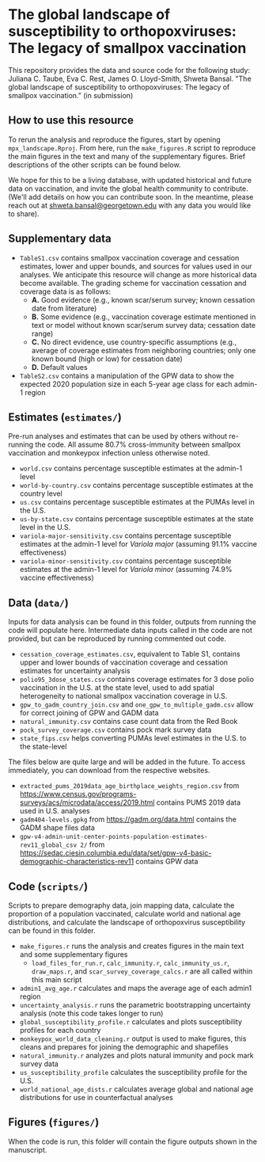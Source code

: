 # The global landscape of susceptibility to orthopoxviruses: The legacy of smallpox vaccination

This repository provides the data and source code for the following study: Juliana C. Taube, Eva C. Rest, James O. Lloyd-Smith, Shweta Bansal. "The global landscape of susceptibility to orthopoxviruses: The legacy of smallpox vaccination." (in submission)

## How to use this resource
To rerun the analysis and reproduce the figures, start by opening `mpx_landscape.Rproj`. From here, run the `make_figures.R` script to reproduce the main figures in the text and many of the supplementary figures. Brief descriptions of the other scripts can be found below.

We hope for this to be a living database, with updated historical and future data on vaccination, and invite the global health community to contribute. (We'll add details on how you can contribute soon. In the meantime, please reach out at shweta.bansal@georgetown.edu with any data you would like to share). 

## Supplementary data
* `TableS1.csv` contains smallpox vaccination coverage and cessation estimates, lower and upper bounds, and sources for values used in our analyses. We anticipate this resource will change as more historical data become available. The grading scheme for vaccination cessation and coverage data is as follows:
  * **A.** Good evidence (e.g., known scar/serum survey; known cessation date from literature)
  * **B.** Some evidence (e.g., vaccination coverage estimate mentioned in text or model without known scar/serum survey data; cessation date range)
  * **C.** No direct evidence, use country-specific assumptions (e.g., average of coverage estimates from neighboring countries; only one known bound (high or low) for cessation date)
  * **D.** Default values
* `TableS2.csv` contains a manipulation of the GPW data to show the expected 2020 population size in each 5-year age class for each admin-1 region

## Estimates (`estimates/`)
Pre-run analyses and estimates that can be used by others without re-running the code. All assume 80.7% cross-immunity between smallpox vaccination and monkeypox infection unless otherwise noted.
* `world.csv` contains percentage susceptible estimates at the admin-1 level
* `world-by-country.csv` contains percentage susceptible estimates at the country level 
* `us.csv` contains percentage susceptible estimates at the PUMAs level in the U.S.
* `us-by-state.csv` contains percentage susceptible estimates at the state level in the U.S.
* `variola-major-sensitivity.csv` contains percentage susceptible estimates at the admin-1 level for _Variola major_ (assuming 91.1% vaccine effectiveness)
* `variola-minor-sensitivity.csv` contains percentage susceptible estimates at the admin-1 level for _Variola minor_ (assuming 74.9% vaccine effectiveness)

## Data (`data/`)
Inputs for data analysis can be found in this folder, outputs from running the code will populate here. Intermediate data inputs called in the code are not provided, but can be reproduced by running commented out code.
* `cessation_coverage_estimates.csv`, equivalent to Table S1, contains upper and lower bounds of vaccination coverage and cessation estimates for uncertainty analysis
* `polio95_3dose_states.csv` contains coverage estimates for 3 dose polio vaccination in the U.S. at the state level, used to add spatial heterogeneity to national smallpox vaccination coverage in U.S.
* `gpw_to_gadm_country_join.csv` and `one_gpw_to_multiple_gadm.csv` allow for correct joining of GPW and GADM data
* `natural_immunity.csv` contains case count data from the Red Book
* `pock_survey_coverage.csv` contains pock mark survey data
* `state_fips.csv` helps converting PUMAs level estimates in the U.S. to the state-level

The files below are quite large and will be added in the future. To access immediately, you can download from the respective websites.
* `extracted_pums_2019data_age_birthplace_weights_region.csv` from https://www.census.gov/programs-surveys/acs/microdata/access/2019.html contains PUMS 2019 data used in U.S. analyses
* `gadm404-levels.gpkg` from https://gadm.org/data.html contains the GADM shape files data
* `gpw-v4-admin-unit-center-points-population-estimates-rev11_global_csv 2/` from https://sedac.ciesin.columbia.edu/data/set/gpw-v4-basic-demographic-characteristics-rev11 contains GPW data

## Code (`scripts/`)
Scripts to prepare demography data, join mapping data, calculate the proportion of a population vaccinated, calculate world and national age distributions, and calculate the landscape of orthopoxvirus susceptibility can be found in this folder.
* `make_figures.r` runs the analysis and creates figures in the main text and some supplementary figures
  * `load_files_for_run.r`, `calc_immunity.r`, `calc_immunity_us.r`, `draw_maps.r`, and `scar_survey_coverage_calcs.r` are all called within this main script
* `admin1_avg_age.r` calculates and maps the average age of each admin1 region
* `uncertainty_analysis.r` runs the parametric bootstrapping uncertainty analysis (note this code takes longer to run)
* `global_susceptibility_profile.r` calculates and plots susceptibility profiles for each country
* `monkeypox_world_data_cleaning.r` output is used to make figures, this cleans and prepares for joining the demographic and shapefiles
* `natural_immunity.r` analyzes and plots natural immunity and pock mark survey data
* `us_susceptibility_profile` calculates the susceptibility profile for the U.S.
* `world_national_age_dists.r` calculates average global and national age distributions for use in counterfactual analyses

## Figures (`figures/`)
When the code is run, this folder will contain the figure outputs shown in the manuscript.
